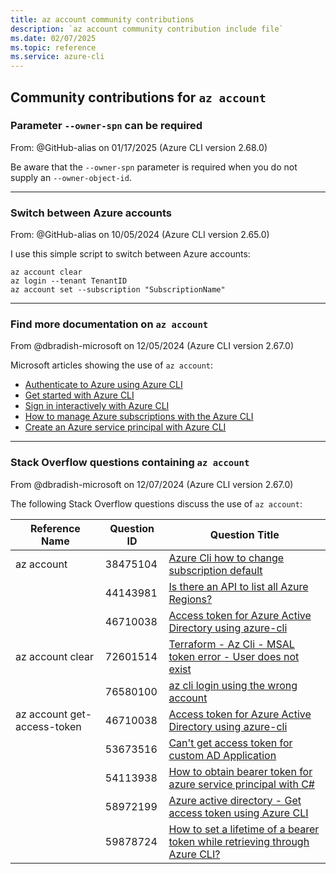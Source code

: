 ```yaml
---
title: az account community contributions
description: `az account community contribution include file`
ms.date: 02/07/2025
ms.topic: reference
ms.service: azure-cli
---
```


## Community contributions for `az account`

### Parameter `--owner-spn` can be required

From: @GitHub-alias on 01/17/2025 (Azure CLI version 2.68.0)

Be aware that the `--owner-spn` parameter is required when you do not supply an `--owner-object-id`.

*********************************************************

### Switch between Azure accounts

From: @GitHub-alias on 10/05/2024 (Azure CLI version 2.65.0)

I use this simple script to switch between Azure accounts:

```azurecli
az account clear
az login --tenant TenantID
az account set --subscription "SubscriptionName"
```

*********************************************************

### Find more documentation on `az account`

From @dbradish-microsoft on 12/05/2024 (Azure CLI version 2.67.0)

Microsoft articles showing the use of `az account`:

- [Authenticate to Azure using Azure CLI](/cli/azure/authenticate-azure-cli)
- [Get started with Azure CLI](/cli/azure/get-started-with-azure-cli)
- [Sign in interactively with Azure CLI](/cli/azure/authenticate-azure-cli-interactively)
- [How to manage Azure subscriptions with the Azure CLI](/cli/azure/manage-azure-subscriptions-azure-cli)
- [Create an Azure service principal with Azure CLI](/cli/azure/azure-cli-sp-tutorial-1)

********************************************************

### Stack Overflow questions containing `az account`

From @dbradish-microsoft on 12/07/2024 (Azure CLI version 2.67.0)

The following Stack Overflow questions discuss the use of `az account`:

Reference Name | Question ID | Question Title |
|-|-|-|
|az account | 38475104 | [Azure Cli how to change subscription default](https://stackoverflow.com/questions/38475104)
||44143981 | [Is there an API to list all Azure Regions?](https://stackoverflow.com/questions/44143981)
||46710038 | [Access token for Azure Active Directory using azure-cli](https://stackoverflow.com/questions/46710038)
|az account clear | 72601514 | [Terraform - Az Cli - MSAL token error - User does not exist](https://stackoverflow.com/questions/72601514)
|| 76580100| [az cli login using the wrong account](https://stackoverflow.com/questions/76580100)
| az account get-access-token |46710038 | [Access token for Azure Active Directory using azure-cli](https://stackoverflow.com/questions/46710038)
| | 53673516 | [Can't get access token for custom AD Application](https://stackoverflow.com/questions/53673516)
| | 54113938 | [How to obtain bearer token for azure service principal with C#](https://stackoverflow.com/questions/54113938)
| | 58972199 | [Azure active directory - Get access token using Azure CLI](https://stackoverflow.com/questions/58972199)
| | 59878724 | [How to set a lifetime of a bearer token while retrieving through Azure CLI?](https://stackoverflow.com/questions/59878724)

